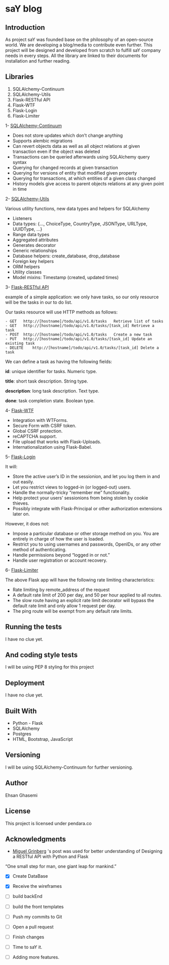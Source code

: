 # saY blog


## Introduction 

As project saY was founded base on the philosophy of an
open-source world. We are developing a blog/media to contribute even further.
This project will be designed and developed from scratch to fulfill saY company needs in every steps.
All the library are linked to their documents for installation and further reading.

     


## Libraries

1. SQLAlchemy-Continuum
2. SQLAlchemy-Utils
3. Flask-RESTful API
4. Flask-WTF
5. Flask-Login
6. Flask-Limiter


1- [SQLAlchemy-Continuum](https://sqlalchemy-continuum.readthedocs.io/en/latest/intro.html#why)

- Does not store updates which don’t change anything
- Supports alembic migrations
- Can revert objects data as well as all object relations at given transaction even if the object was deleted
- Transactions can be queried afterwards using SQLAlchemy query syntax
- Querying for changed records at given transaction
- Querying for versions of entity that modified given property
- Querying for transactions, at which entities of a given class changed
- History models give access to parent objects relations at any given point in time

2- [SQLAlchemy-Utils](https://sqlalchemy-utils.readthedocs.io/en/latest/)

Various utility functions, new data types and helpers for SQLAlchemy
- Listeners
- Data types: {..., ChoiceType, CountryType, JSONType, URLType, UUIDType, ...}
- Range data types
- Aggregated attributes
- Generates decorator
- Generic relationships
- Database helpers: create_database, drop_database
- Foreign key helpers
- ORM helpers
- Utility classes
- Model mixins: Timestamp (created, updated times)
    


3- [Flask-RESTful API](https://flask-restful.readthedocs.io/en/latest/quickstart.html)

example of a simple application: we only have tasks, 
so our only resource will be the tasks in our to do list.

Our tasks resource will use HTTP methods as follows:
    
        
    - GET	http://[hostname]/todo/api/v1.0/tasks	Retrieve list of tasks
    - GET	http://[hostname]/todo/api/v1.0/tasks/[task_id]	Retrieve a task
    - POST	http://[hostname]/todo/api/v1.0/tasks	Create a new task
    - PUT	http://[hostname]/todo/api/v1.0/tasks/[task_id]	Update an existing task
    - DELETE	http://[hostname]/todo/api/v1.0/tasks/[task_id]	Delete a task
 
 We can define a task as having the following fields:

**id**: unique identifier for tasks. Numeric type.

**title**: short task description. String type.

**description**: long task description. Text type.

**done**: task completion state. Boolean type.



4- [Flask-WTF](https://flask-wtf.readthedocs.io/en/stable/)

- Integration with WTForms.
- Secure Form with CSRF token.
- Global CSRF protection.
- reCAPTCHA support.
- File upload that works with Flask-Uploads.
- Internationalization using Flask-Babel.


5- [Flask-Login](https://flask-login.readthedocs.io/en/latest/)

It will:
- Store the active user’s ID in the sessionion, and let you log them in and out easily.
- Let you restrict views to logged-in (or logged-out) users.
- Handle the normally-tricky “remember me” functionality.
- Help protect your users’ sessionions from being stolen by cookie thieves.
- Possibly integrate with Flask-Principal or other authorization extensions later on.

However, it does not:
- Impose a particular database or other storage method on you. You are entirely in charge of how the user is loaded.
- Restrict you to using usernames and passwords, OpenIDs, or any other method of authenticating.
- Handle permissions beyond “logged in or not.”
- Handle user registration or account recovery.



6- [Flask-Limiter](https://flask-limiter.readthedocs.io/en/stable/)

The above Flask app will have the following rate limiting characteristics:
   
- Rate limiting by remote_address of the request
- A default rate limit of 200 per day, and 50 per hour applied to all routes.
- The slow route having an explicit rate limit decorator will bypass the default rate limit and only allow 1 request per day.
- The ping route will be exempt from any default rate limits.

   

## Running the tests

I have no clue yet.

## And coding style tests

I will be using PEP 8 styling for this project

## Deployment

I have no clue yet.

## Built With

- Python - Flask
- SQLAlchemy
- Postgres
- HTML, Bootstrap, JavaScript


## Versioning

I will be using SQLAlchemy-Continuum for further versioning.

## Author

Ehsan Ghasemi 

## License

This project is licensed under pendara.co

## Acknowledgments

-  [Miguel Grinberg](https://blog.miguelgrinberg.com/post/designing-a-restful-api-with-python-and-flask) 's 
post was used for better understanding of Designing a RESTful API with Python and Flask

“One small step for man, one giant leap for mankind.” 

- [x] Create DataBase
- [x] Receive the wireframes
- [ ] build backEnd
- [ ] build the front templates
- [ ] Push my commits to Git
- [ ] Open a pull request
- [ ] Finish changes
- [ ] Time to saY it.
- [ ] Adding more features.




